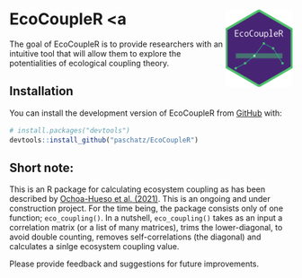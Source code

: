 
<!-- README.md is generated from README.Rmd. Please edit that file -->

# EcoCoupleR \<a <img src="sticker/ecocoupler_logo.png" align="right" height="138" /></a>

<!-- badges: start -->
<!-- badges: end -->

The goal of EcoCoupleR is to provide researchers with an intuitive tool
that will allow them to explore the potentialities of ecological
coupling theory.

## Installation

You can install the development version of EcoCoupleR from
[GitHub](https://github.com/) with:

``` r
# install.packages("devtools")
devtools::install_github("paschatz/EcoCoupleR")
```

## Short note:

This is an R package for calculating ecosystem coupling as has been
described by [Ochoa-Hueso et
al. (2021)](https://www.sciencedirect.com/science/article/pii/S2590332221003535?via%3Dihub).
This is an ongoing and under construction project. For the time being,
the package consists only of one function; `eco_coupling()`. In a
nutshell, `eco_coupling()` takes as an input a correlation matrix (or a
list of many matrices), trims the lower-diagonal, to avoid double
counting, removes self-correlations (the diagonal) and calculates a
sinlge ecosystem coupling value.

Please provide feedback and suggestions for future improvements.
